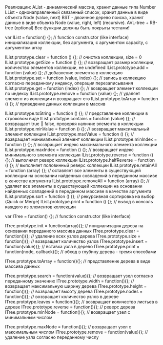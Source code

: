 Реализации:
AList - динамический массив, хранит данные типа Number
LList - однонаправленный связанный список, хранит данные в виде
объекта Node (value, next)
BST - двоичное дерево поиска, хранит данные в виде объекта Node (value,
right, left) (recursive). AVL-tree + RB-tree (optional)
Все функции должны быть покрыты тестами!

var IList = function() {}; // function constructor (like interface) инициализация
коллекции, без аргумента, с аргументом capacity, с аргументом array

IList.prototype.clear = function () {}; // очистка коллекции, size = 0
IList.prototype.getSize = function () {}; // возвращает размер коллекции,
количество элементов коллекции, не undefined
IList.prototype.add = function (value) {}; // добавление элемента в коллекцию
IList.prototype.set = function (value, index) {}; // запись в коллекцию согласно
переданному индексу, операция перезаписывания
IList.prototype.get = function (index) {}; // возвращает элемент коллекции по
индексу
IList.prototype.remove = function (value) {}; // удаляет элемент из коллекции и
возвращает его
IList.prototype.toArray = function () {}; // приведение данных коллекции в
массив

IList.prototype.toString = function () {}; // представление коллекции в
строковом виде
IList.prototype.contains = function (value) {}; // возвращает true || false,
проверяя наличие элемента в коллекции
IList.prototype.minValue = function () {}; // возвращает максимальный элемент
коллекции
IList.prototype.maxValue = function () {}; // возвращает минимальный элемент
коллекции
IList.prototype.minIndex = function () {}; // возвращает индекс максимального
элемента коллекции
IList.prototype.maxIndex = function () {}; // возвращает индекс минимального
элемента коллекции
IList.prototype.reverse = function () {}; // выполняет реверс коллекции
IList.prototype.halfReverse = function () {}; // выполняет половинный реверс
коллекции
IList.prototype.retainAll = function (array) {}; // оставляет все элементы в
существующей коллекции на основании найденных совпадений в переданном
массиве в качестве аргумента
IList.prototype.removeAll = function (array) {}; // удаляет все элементы в
существующей коллекции на основании найденных совпадений в переданном
массиве в качестве аргумента
IList.prototype.sort = function () {}; // рекурсивная сортировка на выбор (Quick
or Merge)
IList.prototype.print = function () {}; // вывод в консоль каждого из элементов
коллекции

var ITree = function() {}; // function constructor (like interface)

ITree.prototype.init = function(array){}; // инициализация дерева на основании
переданного массива данных
ITree.prototype.clear = function(){}; // удаление всех узлов дерева
ITree.prototype.size = function(){}; // возвращает количество узлов
ITree.prototype.insert = function(value){}; // вставка узла в дерево
ITree.prototype.print = function(node, callback){}; // обход в глубину дерева -
тремя способами

ITree.prototype.toArray = function(){}; // представление дерева в виде массива
данных

ITree.prototype.search = function(value){}; // возвращает узел согласно
переданному значению
ITree.prototype.width = function(){}; // возвращает максимальную ширину
дерева
ITree.prototype.height = function(){}; // возвращает высоту дерева
ITree.prototype.nodes = function(){}; // возвращает количество узлов в дереве
ITree.prototype.leaves = function(){}; // возвращает количество листьев в
дереве
ITree.prototype.reverse = function(){}; // реверс дерева
ITree.prototype.minNode = function(){}; // возвращает узел с минимальным
числом

ITree.prototype.maxNode = function(){}; // возвращает узел с максимальным
числом
ITree.prototype.remove = function(value){}; // удаление узла согласно
переданному числу
